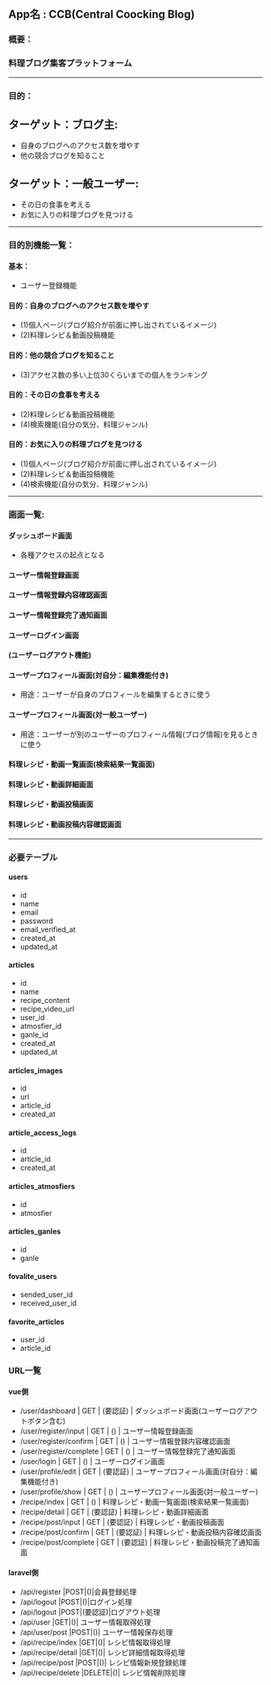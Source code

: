 ## App名 : CCB(Central Coocking Blog)
### 概要：
### 料理ブログ集客プラットフォーム

----------------------------------------------------------

### 目的：
## ターゲット：ブログ主:
- 自身のブログへのアクセス数を増やす
- 他の競合ブログを知ること
## ターゲット：一般ユーザー:
- その日の食事を考える
- お気に入りの料理ブログを見つける

----------------------------------------------------------

### 目的別機能一覧：
#### 基本：
  - ユーザー登録機能

#### 目的：自身のブログへのアクセス数を増やす
  - (1)個人ページ(ブログ紹介が前面に押し出されているイメージ)
  - (2)料理レシピ＆動画投稿機能

#### 目的：他の競合ブログを知ること
  - (3)アクセス数の多い上位30くらいまでの個人をランキング

#### 目的：その日の食事を考える
  - (2)料理レシピ＆動画投稿機能
  - (4)検索機能(自分の気分、料理ジャンル)

#### 目的：お気に入りの料理ブログを見つける
  - (1)個人ページ(ブログ紹介が前面に押し出されているイメージ)
  - (2)料理レシピ＆動画投稿機能
  - (4)検索機能(自分の気分、料理ジャンル)

----------------------------------------------------------

### 画面一覧:
#### ダッシュボード画面
  - 各種アクセスの起点となる

#### ユーザー情報登録画面
#### ユーザー情報登録内容確認画面
#### ユーザー情報登録完了通知画面
#### ユーザーログイン画面
#### (ユーザーログアウト機能)

#### ユーザープロフィール画面(対自分：編集機能付き)
  - 用途：ユーザーが自身のプロフィールを編集するときに使う
#### ユーザープロフィール画面(対一般ユーザー)
  - 用途：ユーザーが別のユーザーのプロフィール情報(ブログ情報)を見るときに使う

#### 料理レシピ・動画一覧画面(検索結果一覧画面)
#### 料理レシピ・動画詳細画面
#### 料理レシピ・動画投稿画面
#### 料理レシピ・動画投稿内容確認画面

----------------------------------------------------------

### 必要テーブル
#### users
- id
- name
- email
- password
- email_verified_at
- created_at
- updated_at
#### articles
- id
- name
- recipe_content
- recipe_video_url
- user_id
- atmosfier_id
- ganle_id
- created_at
- updated_at
#### articles_images
- id
- url
- article_id
- created_at
#### article_access_logs
- id
- article_id
- created_at
#### articles_atmosfiers
- id
- atmosfier
#### articles_ganles
- id
- ganle
#### fovalite_users
- sended_user_id
- received_user_id
#### favorite_articles
- user_id
- article_id



### URL一覧
#### vue側
- /user/dashboard             | GET | (要認証) | ダッシュボード画面(ユーザーログアウトボタン含む)
- /user/register/input        | GET | () | ユーザー情報登録画面
- /user/register/confirm      | GET | () | ユーザー情報登録内容確認画面
- /user/register/complete     | GET | () | ユーザー情報登録完了通知画面
- /user/login                 | GET | () | ユーザーログイン画面
- /user/profile/edit          | GET | (要認証) | ユーザープロフィール画面(対自分：編集機能付き)
- /user/profile/show          | GET | () | ユーザープロフィール画面(対一般ユーザー)
- /recipe/index               | GET | () | 料理レシピ・動画一覧画面(検索結果一覧画面)
- /recipe/detail              | GET | (要認証) | 料理レシピ・動画詳細画面
- /recipe/post/input          | GET | (要認証) | 料理レシピ・動画投稿画面
- /recipe/post/confirm        | GET | (要認証) | 料理レシピ・動画投稿内容確認画面
- /recipe/post/complete       | GET | (要認証) | 料理レシピ・動画投稿完了通知画面

#### laravel側
- /api/register               |POST|()|会員登録処理　
- /api/logout                 |POST|()|ログイン処理　
- /api/logout                 |POST|(要認証)|ログアウト処理
- /api/user                   |GET|()| ユーザー情報取得処理　
- /api/user/post              |POST|()| ユーザー情報保存処理
- /api/recipe/index           |GET|()| レシピ情報取得処理
- /api/recipe/detail          |GET|()| レシピ詳細情報取得処理
- /api/recipe/post            |POST|()| レシピ情報新規登録処理
- /api/recipe/delete          |DELETE|()| レシピ情報削除処理　

